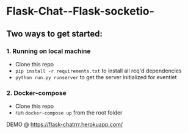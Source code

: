 # Flask-Chat--Flask-socketio-

## Two ways to get started:

### 1. Running on local machine
- Clone this repo
- `pip install -r requirements.txt` to install all req'd dependencies
- `python run.py runserver` to get the server initialized for eventlet

### 2. Docker-compose
- Clone this repo
- run `docker-compose up` from the root folder


DEMO @ https://flask-chatrrr.herokuapp.com/
